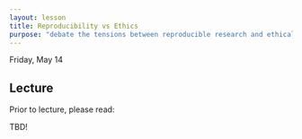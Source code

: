 ```yaml
---
layout: lesson
title: Reproducibility vs Ethics
purpose: "debate the tensions between reproducible research and ethical research"
---
```


Friday, May 14

## Lecture

Prior to lecture, please read:

TBD!



